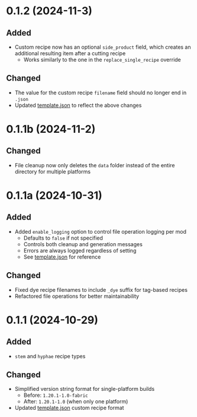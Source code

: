 # 0.1.2 (2024-11-3)

## Added
- Custom recipe now has an optional `side_product` field, which creates an additional resulting item after a cutting recipe
  - Works similarly to the one in the `replace_single_recipe` override

## Changed
- The value for the custom recipe `filename` field should no longer end in `.json`
- Updated [template.json](template.json) to reflect the above changes

# 0.1.1b (2024-11-2)

## Changed
- File cleanup now only deletes the `data` folder instead of the entire directory for multiple platforms

# 0.1.1a (2024-10-31)

## Added
- Added `enable_logging` option to control file operation logging per mod
  - Defaults to `false` if not specified
  - Controls both cleanup and generation messages
  - Errors are always logged regardless of setting
  - See [template.json](template.json) for reference

## Changed
- Fixed dye recipe filenames to include `_dye` suffix for tag-based recipes
- Refactored file operations for better maintainability

# 0.1.1 (2024-10-29)

## Added
- `stem` and `hyphae` recipe types

## Changed
- Simplified version string format for single-platform builds
  - Before: `1.20.1-1.0-fabric`
  - After: `1.20.1-1.0` (when only one platform)
- Updated [template.json](template.json) custom recipe format
